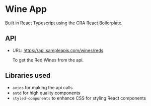 # Wine App

Built in React Typescript using the CRA React Boilerplate.

## API

* URL: https://api.sampleapis.com/wines/reds 
  
  To get the Red Wines from the api.

## Libraries used

* `axios` for making the api calls
* `antd` for high quality components
* `styled-components` to enhance CSS for styling React components 
